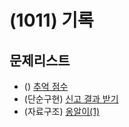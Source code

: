 # (1011) 기록

## 문제리스트

- () [추억 점수](https://school.programmers.co.kr/learn/courses/30/lessons/176963)
- (단순구현) [신고 결과 받기](https://school.programmers.co.kr/learn/courses/30/lessons/92334)
- (자료구조) [옹알이(1)](https://school.programmers.co.kr/learn/courses/30/lessons/120956)
